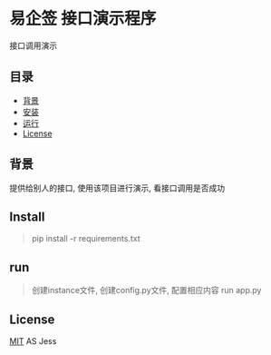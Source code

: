 # 易企签 接口演示程序

接口调用演示

## 目录

- [背景](#背景)
- [安装](#安装)
- [运行](#运行)
- [License](#license)

## 背景

提供给别人的接口, 使用该项目进行演示, 看接口调用是否成功

## Install

> pip install -r requirements.txt

## run
> 创建instance文件, 创建config.py文件, 配置相应内容
> run app.py

## License

[MIT](LICENSE) AS Jess
